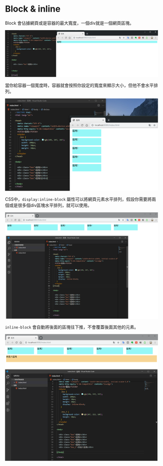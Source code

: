 # Block & inline

Block 會佔據網頁或是容器的最大寬度，一個div就是一個網頁區塊。

![](.gitbook/assets/image%20%2813%29.png)

當你給容器一個寬度時，容器就會按照你設定的寬度來顯示大小，但他不會水平排列。

![](.gitbook/assets/image%20%2810%29.png)



CSS中，`display:inline-block` 屬性可以將網頁元素水平排列，假設你需要將兩個或是很多個div區塊水平排列，就可以使用。

![](.gitbook/assets/image%20%284%29.png)

`inline-block` 會自動將後面的區塊往下推，不會覆蓋後面其他的元素。

![](.gitbook/assets/image%20%283%29.png)

